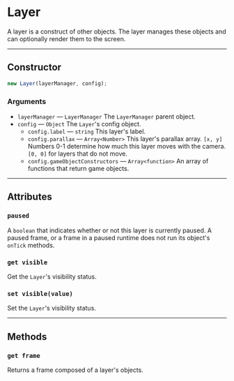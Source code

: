 # Layer

A layer is a construct of other objects. The layer manages these objects and can optionally render them to the screen.

---

## Constructor

```javascript
new Layer(layerManager, config);
```

### Arguments

-   `layerManager` &mdash; `LayerManager` The `LayerManager` parent object.
-   `config` &mdash; `Object` The `Layer`'s config object.
    -   `config.label` &mdash; `string` This layer's label.
    -   `config.parallax` &mdash; `Array<Number>` This layer's parallax array. `[x, y]` Numbers 0-1 determine how much this layer moves with the camera. `[0, 0]` for layers that do not move.
    -   `config.gameObjectConstructors` &mdash; `Array<function>` An array of functions that return game objects.

---

## Attributes

### `paused`

A `boolean` that indicates whether or not this layer is currently paused. A paused frame, or a frame in a paused runtime does not run its object's `onTick` methods.

### `get visible`

Get the `Layer`'s visibility status.

### `set visible(value)`

Set the `Layer`'s visibility status.

---

## Methods

### `get frame`

Returns a frame composed of a layer's objects.
